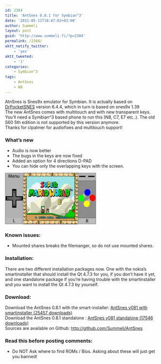 ```yaml
---
id: 2384
title: 'AntSnes 0.8.1 for Symbian^3'
date: '2011-05-11T18:47:02+03:00'
author: Summeli
layout: post
guid: 'http://www.summeli.fi/?p=2384'
permalink: /2384/
aktt_notify_twitter:
    - 'yes'
aktt_tweeted:
    - '1'
categories:
    - Symbian^3
tags:
    - AntSnes
    - N8
---
```


AtnSnes is Snes9x emulator for Symbian. It is actually based on [DrPocketSNES](http://reesy.gp32x.de/DrPocketSnes.html "DrPocketSNES") version 6.4.4, which in turn is based on snes9x 1.39  
The new AntSnes comes with multitouch and with new transparent keys. You’ll need a Symbian^3 based phone to run this (N8, C7, E7 etc..). The old S60 5th edition is not supported by this version anymore.  
Thanks for clpalmer for audiofixes and multitouch support!  

### What’s new   
- Audio is now better
- The bugs in the keys are now fixed
- Added an option for 4 directions D-PAD
- You can hide only the overlapping keys with the screen.

![](/wp-content/uploads/2009/10/antsnes_0.7-300x169.jpg)

### Known issues:    

- Mounted shares breaks the filemanger, so do not use mounted shares.

### Installation:    

There are two different installation packages now. One with the nokia’s smartinstaller that should install the Qt 4.7.3 for you, if you don’t have it yet, and one standalone package if you’re having trouble with the smartinstaller and you want to install the Qt 4.7.3 by yourself.  

### Download:    
Download the AntSnes 0.8.1 with the smart-installer: [ AntSnes v081 with smartinstaller (25457 downloads) ](/wp-content/uploads/downloads/2011/05/AntSnes_v081_smart.sis)  
Download the AntSnes 0.8.1 standalone : [ AntSnes v081 standalone (17546 downloads) ](/wp-content/uploads/downloads/2011/05/AntSnes_v081_standalone.sis)  
Sources are available on Github: <http://github.com/Summeli/AntSnes>  

### Read this before posting comments:   

- Do NOT Ask where to find ROMs / Bios. Asking about these will just get you banned!